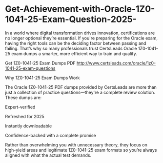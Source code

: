 # Get-Achievement-with-Oracle-1Z0-1041-25-Exam-Question-2025-
In a world where digital transformation drives innovation, certifications are no longer optional they’re essential. If you're preparing for the Oracle exam, having the right tools can be the deciding factor between passing and failing. That’s why so many professionals trust CertsLeads Oracle 1Z0-1041-25 exam dumps a smarter, more efficient way to train and qualify.

Get 1Z0-1041-25 Exam Dumps PDF http://www.certsleads.com/oracle/1z0-1041-25-exam-questions

Why 1Z0-1041-25 Exam Dumps Work

The Oracle 1Z0-1041-25 PDF dumps provided by CertsLeads are more than just a collection of practice questions—they're a complete review solution. These dumps are:

Expert-verified

Refreshed for 2025

Instantly downloadable

 Confidence-backed with a complete promise

Rather than overwhelming you with unnecessary theory, they focus on high-yield areas and legitimate 1Z0-1041-25 exam formats so you’re always aligned with what the actual test demands.

 
